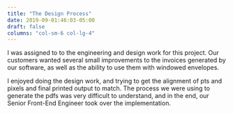 ```yaml
---
title: "The Design Process"
date: 2019-09-01:46:03-05:00
draft: false
columns: "col-sm-6 col-lg-4"
---
```

I was assigned to to the engineering and design work for this project. Our customers wanted several small improvements to the invoices generated by our software, as well as the ability to use them with windowed envelopes.

I enjoyed doing the design work, and trying to get the alignment of pts  and pixels and final printed output to match.
The process we were using to generate the pdfs was very difficult to understand, and in the end, our Senior Front-End Engineer took over the implementation.

